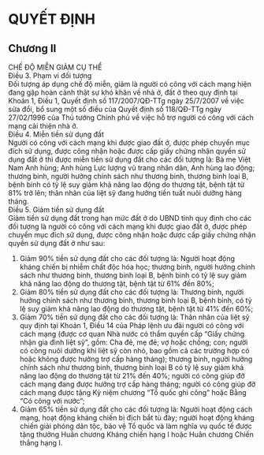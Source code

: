 # QUYẾT ĐỊNH

## Chương II  
CHẾ ĐỘ MIỄN GIẢM CỤ THỂ  
Điều 3. Phạm vi đối tượng  
Đối tượng áp dụng chế độ miễn, giảm là người có công với cách mạng hiện đang gặp hoàn cảnh thật sự khó khăn về nhà ở, đất ở theo quy định tại Khoản 1, Điều 1, Quyết định số 117/2007/QĐ-TTg ngày 25/7/2007 về việc sửa đổi, bổ sung một số điều của Quyết định số 118/QĐ-TTg ngày 27/02/1996 của Thủ tướng Chính phủ về việc hỗ trợ người có công với cách mạng cải thiện nhà ở.  
Điều 4. Miễn tiền sử dụng đất  
Người có công với cách mạng khi được giao đất ở, được phép chuyển mục đích sử dụng, được công nhận hoặc được cấp giấy chứng nhận quyền sử dụng đất ở thì được miễn tiền sử dụng đất cho các đối tượng là: Bà mẹ Việt Nam Anh hùng; Anh hùng Lực lượng vũ trang nhân dân, Anh hùng lao động; thương binh, người hưởng chính sách như thương binh, thương binh loại B, bệnh binh có tỷ lệ suy giảm khả năng lao động do thương tật, bệnh tật từ 81% trở lên; thân nhân của liệt sỹ đang hưởng tiền tuất nuôi dưỡng hàng tháng.  
Điều 5. Giảm tiền sử dụng đất  
Giảm tiền sử dụng đất trong hạn mức đất ở do UBND tỉnh quy định cho các đối tượng là người có công với cách mạng khi được giao đất ở, được phép chuyển mục đích sử dụng, được công nhận hoặc được cấp giấy chứng nhận quyền sử dụng đất ở như sau:  
1. Giảm 90% tiền sử dụng đất cho các đối tượng là: Người hoạt động kháng chiến bị nhiễm chất độc hóa học; thương binh, người hưởng chính sách như thương binh, thương binh loại B, bệnh binh có tỷ lệ suy giảm khả năng lao động do thương tật, bệnh tật từ 61% đến 80%;  
2. Giảm 80% tiền sử dụng đất cho các đối tượng là: Thương binh, người hưởng chính sách như thương binh, thương binh loại B, bệnh binh, có tỷ lệ suy giảm khả năng lao động do thương tật, bệnh tật từ 41% đến 60%;  
3. Giảm 70% tiền sử dụng đất cho các đối tượng là: Thân nhân của liệt sỹ quy định tại Khoản 1, Điều 14 của Pháp lệnh ưu đãi người có công với cách mạng (được cơ quan Nhà nước có thẩm quyền cấp “Giấy chứng nhận gia đình liệt sỹ”, gồm: Cha đẻ, mẹ đẻ; vợ hoặc chồng; con; người có công nuôi dưỡng khi liệt sỹ còn nhỏ, bao gồm cả các trường hợp có hoặc không được hưởng trợ cấp hàng tháng); thương binh, người hưởng chính sách như thương binh, thương binh loại B có tỷ lệ suy giảm khả năng lao động do thương tật từ 21% đến 40%; người có công giúp đỡ cách mạng đang được hưởng trợ cấp hàng tháng; người có công giúp đỡ cách mạng được tặng Kỷ niệm chương “Tổ quốc ghi công” hoặc Bằng “Có công với nước”;  
4. Giảm 65% tiền sử dụng đất cho các đối tượng là: Người hoạt động cách mạng, hoạt động kháng chiến bị địch bắt tù đày; người hoạt động kháng chiến giải phóng dân tộc, bảo vệ Tổ quốc và làm nghĩa vụ quốc tế được tặng thưởng Huân chương Kháng chiến hạng I hoặc Huân chương Chiến thắng hạng I.